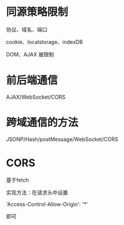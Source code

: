 同源策略限制
=================
协议、域名、端口

cookie、localstorage、indexDB

DOM、AJAX 被限制

前后端通信
================
AJAX/WebSocket/CORS

跨域通信的方法
=====================
JSONP/Hash/postMessage/WebSocket/CORS

CORS
=============
基于fetch

实现方法：在请求头中设置

'Access-Control-Allow-Origin': '*'

即可